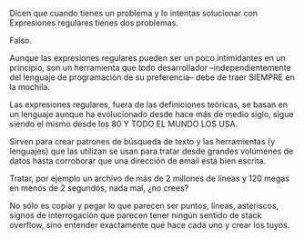 Dicen que cuando tienes un problema y lo intentas solucionar con Expresiones regulares tienes dos problemas.

Falso.

Aunque las expresiones regulares pueden ser un poco intimidantes en un principio, son un herramienta que todo desarrollador –independientemente del lenguaje de programación de su preferencia– debe de traer SIEMPRE en la mochila.

Las expresiones regulares, fuera de las definiciones teóricas, se basan en un lenguaje aunque ha evolucionado desde hace más de medio siglo, sigue siendo el mismo desde los 80 Y TODO EL MUNDO LOS USA.

Sirven para crear patrones de búsqueda de texto y las herramientas (y lenguajes) que las utilizan se usan para tratar desde grandes volúmenes de datos hasta corroborar que una dirección de email está bien escrita.

Tratar, por ejemplo un archivo de más de 2 millones de líneas y 120 megas en menos de 2 segundos, nada mal, ¿no crees?

No sólo es copiar y pegar lo que parecen ser puntos, líneas, asteriscos, signos de interrogación que parecen tener ningún sentido de stack overflow, sino entender exactamente qué hace cada uno y crear los tuyos.

